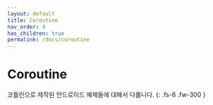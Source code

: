 ```yaml
---
layout: default
title: Coroutine
nav_order: 4
has_children: true
permalink: /docs/coroutine
---
```


# Coroutine

코틀린으로 제작된 안드로이드 예제들에 대해서 다룹니다.
{: .fs-6 .fw-300 }
